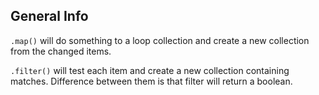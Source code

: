 ## General Info

`.map()` will do something to a loop collection and create a new collection from the changed items.

`.filter()` will test each item and create a new collection containing matches. Difference between them is that filter will return a boolean. 

